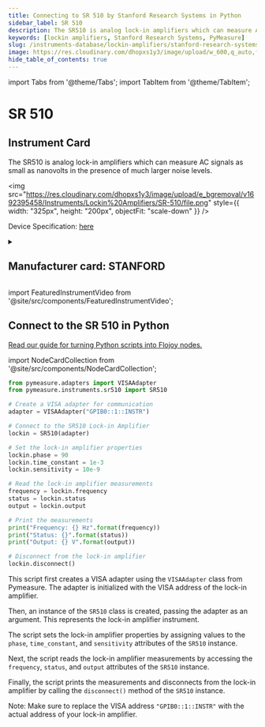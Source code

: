 ```yaml
---
title: Connecting to SR 510 by Stanford Research Systems in Python
sidebar_label: SR 510
description: The SR510 is analog lock-in amplifiers which can measure AC signals as small as nanovolts in the presence of much larger noise levels.
keywords: [lockin amplifiers, Stanford Research Systems, PyMeasure]
slug: /instruments-database/lockin-amplifiers/stanford-research-systems/sr-510
image: https://res.cloudinary.com/dhopxs1y3/image/upload/w_600,q_auto,f_auto/e_bgremoval/v1692395458/Instruments/Lockin%20Amplifiers/SR-510/file.jpg
hide_table_of_contents: true
---
```


import Tabs from '@theme/Tabs';
import TabItem from '@theme/TabItem';

# SR 510

## Instrument Card

<div className="flex">

<div>

The SR510 is analog lock-in amplifiers which can measure AC signals as small as nanovolts in the presence of much larger noise levels.

</div>

<img src="https://res.cloudinary.com/dhopxs1y3/image/upload/e_bgremoval/v1692395458/Instruments/Lockin%20Amplifiers/SR-510/file.png" style={{ width: "325px", height: "200px", objectFit: "scale-down" }} />

</div>

<div className="flex text-center">

<p>Device Specification: <a target="\_blank" href="https://www.thinksrs.com/downloads/pdfs/catalog/SR510530c.pdf">here</a></p>

</div>

<details style={{ marginTop: "15px"}}>
<summary><h2>Manufacturer card: STANFORD</h2></summary>

<img src="https://res.cloudinary.com/dhopxs1y3/image/upload/v1692806206/Instruments/Vendor%20Logos/Stanford_Research.png" style={{ width: "100%", height: "170px",objectFit: "scale-down" }} />

Stanford Research Systems is a maker of general test and measurement instruments. The company was founded in 1980, is privately held, and is not affiliated with Stanford University. Stanford Research Systems manufactures all of their products at their Sunnyvale, California facility.

<ul>
  <li>Headquarters: Sunnyvale, California</li>
  <li>Yearly Revenue (millions, USD): 24.9</li>
  <li>Vendor Website: <a href="https://www.thinksrs.com/index.html">here</a></li>
</ul>
</details>

import FeaturedInstrumentVideo from '@site/src/components/FeaturedInstrumentVideo';

<FeaturedInstrumentVideo category='LOCKIN_AMPLIFIERS' manufacturer='STANFORD'></FeaturedInstrumentVideo>


## Connect to the SR 510 in Python

[Read our guide for turning Python scripts into Flojoy nodes.](https://docs.flojoy.ai/contribution/blocks/custom-flojoy-block/)

import NodeCardCollection from '@site/src/components/NodeCardCollection';

<Tabs>

<TabItem value="Flojoy" label="Flojoy" className="flojoy-instrument-tabs">

<NodeCardCollection category='LOCKIN_AMPLIFIERS' manufacturer='STANFORD'></NodeCardCollection>

</TabItem>
<TabItem value="PyMeasure" label="PyMeasure">


```python
from pymeasure.adapters import VISAAdapter
from pymeasure.instruments.sr510 import SR510

# Create a VISA adapter for communication
adapter = VISAAdapter("GPIB0::1::INSTR")

# Connect to the SR510 Lock-in Amplifier
lockin = SR510(adapter)

# Set the lock-in amplifier properties
lockin.phase = 90
lockin.time_constant = 1e-3
lockin.sensitivity = 10e-9

# Read the lock-in amplifier measurements
frequency = lockin.frequency
status = lockin.status
output = lockin.output

# Print the measurements
print("Frequency: {} Hz".format(frequency))
print("Status: {}".format(status))
print("Output: {} V".format(output))

# Disconnect from the lock-in amplifier
lockin.disconnect()
```

This script first creates a VISA adapter using the `VISAAdapter` class from Pymeasure. The adapter is initialized with the VISA address of the lock-in amplifier.

Then, an instance of the `SR510` class is created, passing the adapter as an argument. This represents the lock-in amplifier instrument.

The script sets the lock-in amplifier properties by assigning values to the `phase`, `time_constant`, and `sensitivity` attributes of the `SR510` instance.

Next, the script reads the lock-in amplifier measurements by accessing the `frequency`, `status`, and `output` attributes of the `SR510` instance.

Finally, the script prints the measurements and disconnects from the lock-in amplifier by calling the `disconnect()` method of the `SR510` instance.

Note: Make sure to replace the VISA address `"GPIB0::1::INSTR"` with the actual address of your lock-in amplifier.

</TabItem>
</Tabs>